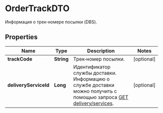 

# OrderTrackDTO

Информация о трек-номере посылки (DBS).

## Properties

| Name | Type | Description | Notes |
|------------ | ------------- | ------------- | -------------|
|**trackCode** | **String** | Трек‑номер посылки. |  [optional] |
|**deliveryServiceId** | **Long** | Идентификатор службы доставки. Информацию о службе доставки можно получить с помощью запроса [GET delivery/services](../../reference/orders/getDeliveryServices.md). |  [optional] |



